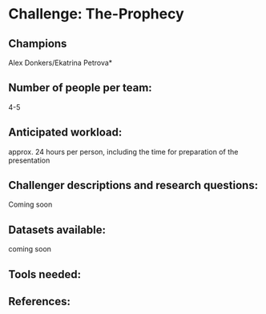 # Challenge: The-Prophecy
## Champions
Alex Donkers/Ekatrina Petrova*

## Number of people per team: 
4-5

## Anticipated workload:
approx. 24 hours per person, including the time for preparation of the presentation

## Challenger descriptions and research questions:
Coming soon

## Datasets available:  
coming soon

## Tools needed:


## References: 
